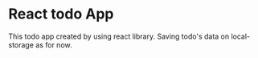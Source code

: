 # React todo App
This todo app created by using react library. Saving todo's data on local-storage as for now.
